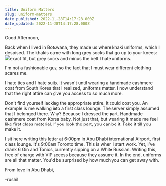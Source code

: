 ```yaml
---
title: Uniform Matters
slug: uniform-matters
date_published: 2022-11-28T14:17:28.000Z
date_updated: 2022-11-28T14:17:28.000Z
---
```


Good Afternoon,

Back when I lived in Botswana, they made us where khaki uniforms, which I despised. The khakis came with long grey socks that go up to your knees:
![](__GHOST_URL__/content/images/2022/11/image-5.png)exact fit, but grey socks and minus the belt
I hate uniforms. 

I'm not a fashionable guy, so the fact that I must wear different clothing scares me.

I hate ties and I hate suits. It wasn't until wearing a handmade cashmere coat from South Korea that I realized, uniforms matter. I now understand that the right attire can give you access to so much more.

Don't find yourself lacking the appropriate attire. It could cost you. An example is me walking into a first class lounge. The server simply assumed that I belonged there. Why? Because I dressed the part. Handmade cashmere coat from Korea baby. Not just that, but wearing it made me feel like first class material. If you look the part, you can be it. Fake it till you make it.

I sit here writing this letter at 6:00pm in Abu Dhabi international Airport, first class lounge. It's 9:00am Toronto time. This is when I start work. Yet, I've drank 6 Gin and Tonics, currently sipping on a White Russian. Writing this, free of charge with VIP access because they assume it. In the end, uniforms are all that matter. You'd be surprised by how much you can get away with.

From love in Abu Dhabi,

-rushil
